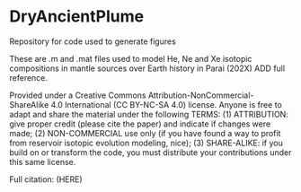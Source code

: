 # DryAncientPlume
Repository for code used to generate figures

These are .m and .mat files used to model He, Ne and Xe isotopic compositions in mantle sources over Earth history in Parai (202X) ADD full reference. 

Provided under a Creative Commons Attribution-NonCommercial-ShareAlike 4.0 International (CC BY-NC-SA 4.0) license. Anyone is free to adapt and share the material under the following TERMS: (1) ATTRIBUTION: give proper credit (please cite the paper) and indicate if changes were made; (2) NON-COMMERCIAL use only (if you have found a way to profit from reservoir isotopic evolution modeling, nice); (3) SHARE-ALIKE: if you build on or transform the code, you must distribute your contributions under this same license.

Full citation: (HERE)
